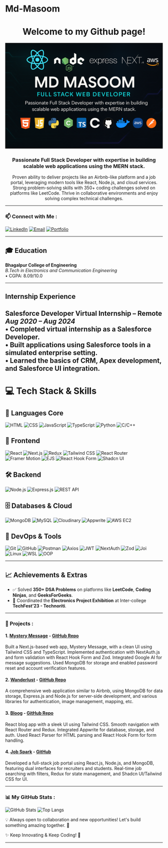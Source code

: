 # Md-Masoom
<div align="center">

# Welcome to my Github page!

</div>
<p align="center">
  <img src="https://github.com/masoommd/Md-Masoom/blob/b1f01240af4e2612475e9f517b51f9a2db3a483f/masoom-banner.png">
</p>

<div align="center">
 
### Passionate Full Stack Developer with expertise in building scalable web applications using the MERN stack.
Proven ability to deliver projects like an Airbnb-like platform and a job portal, leveraging modern tools like React,
Node.js, and cloud services. Strong problem-solving skills with 350+ coding challenges solved on platforms like
LeetCode. Thrive in collaborative environments and enjoy solving complex technical challenges.

</div>

----
### 📫 Connect with Me :
[![LinkedIn](https://img.shields.io/badge/-LinkedIn-0077B5?style=for-the-badge&logo=linkedin&logoColor=white)](https://www.linkedin.com/in/mdmasoom459/) [![Email](https://img.shields.io/badge/-Email-D14836?style=for-the-badge&logo=gmail&logoColor=white)](mailto:mdmasoom9060@gmail.com) [![Portfolio](https://img.shields.io/badge/-Portfolio-000000?style=for-the-badge&logo=About.me&logoColor=white)](http://portfolio-mdmasoom.vercel.app/)

----

## 🎓 Education
**Bhagalpur College of Engineering**  
*B.Tech in Electronics and Communication Engineering*  
• CGPA: 8.09/10.0

---

## Internship Experience
**Salesforce Developer Virtual Internship** – Remote  
*Aug 2020 – Aug 2024*  
• Completed virtual internship as a Salesforce Developer.  
• Built applications using Salesforce tools in a simulated enterprise setting.  
• Learned the basics of CRM, Apex development, and Salesforce UI integration.
---

# 💻 Tech Stack & Skills

## 🧠 Languages Core
![HTML](https://img.shields.io/badge/-HTML-E34F26?style=for-the-badge&logo=html5&logoColor=white)
![CSS](https://img.shields.io/badge/-CSS-1572B6?style=for-the-badge&logo=css3&logoColor=white)
![JavaScript](https://img.shields.io/badge/-JavaScript-F7DF1E?style=for-the-badge&logo=javascript&logoColor=black)
![TypeScript](https://img.shields.io/badge/-TypeScript-3178C6?style=for-the-badge&logo=typescript&logoColor=white)
![Python](https://img.shields.io/badge/-Python-3776AB?style=for-the-badge&logo=python&logoColor=white)
![C/C++](https://img.shields.io/badge/-C/C++-00599C?style=for-the-badge&logo=c%2B%2B&logoColor=white)

## 🎨 Frontend
![React](https://img.shields.io/badge/-React-61DAFB?style=for-the-badge&logo=react&logoColor=white)
![Next.js](https://img.shields.io/badge/-Next.js-000000?style=for-the-badge&logo=nextdotjs&logoColor=white)
![Redux](https://img.shields.io/badge/-Redux-764ABC?style=for-the-badge&logo=redux&logoColor=white)
![Tailwind CSS](https://img.shields.io/badge/-Tailwind_CSS-06B6D4?style=for-the-badge&logo=tailwindcss&logoColor=white)
![React Router](https://img.shields.io/badge/-React_Router-D0021B?style=for-the-badge&logo=reactrouter&logoColor=white)
![Framer Motion](https://img.shields.io/badge/-Framer_Motion-0055FF?style=for-the-badge&logo=framer&logoColor=white)
![EJS](https://img.shields.io/badge/-EJS-3178C6?style=for-the-badge&logo=ejs&logoColor=white)
![React Hook Form](https://img.shields.io/badge/-React_Hook_Form-EC5990?style=for-the-badge&logo=reacthookform&logoColor=white)
![Shadcn UI](https://img.shields.io/badge/-Shadcn_UI-000000?style=for-the-badge)

## 🛠️ Backend
![Node.js](https://img.shields.io/badge/-Node.js-339933?style=for-the-badge&logo=node.js&logoColor=white)
![Express.js](https://img.shields.io/badge/-Express.js-000000?style=for-the-badge&logo=express&logoColor=white)
![REST API](https://img.shields.io/badge/-REST_API-FF6C37?style=for-the-badge&logo=api&logoColor=white)

## 🗄️ Databases & Cloud
![MongoDB](https://img.shields.io/badge/-MongoDB-47A248?style=for-the-badge&logo=mongodb&logoColor=white)
![MySQL](https://img.shields.io/badge/-MySQL-4479A1?style=for-the-badge&logo=mysql&logoColor=white)
![Cloudinary](https://img.shields.io/badge/-Cloudinary-3448C5?style=for-the-badge&logo=cloudinary&logoColor=white)
![Appwrite](https://img.shields.io/badge/-Appwrite-F02E65?style=for-the-badge&logo=appwrite&logoColor=white)
![AWS EC2](https://img.shields.io/badge/-AWS_EC2-232F3E?style=for-the-badge&logo=amazonaws&logoColor=white)

## 🧰 DevOps & Tools
![Git](https://img.shields.io/badge/-Git-F05032?style=for-the-badge&logo=git&logoColor=white)
![GitHub](https://img.shields.io/badge/-GitHub-181717?style=for-the-badge&logo=github&logoColor=white)
![Postman](https://img.shields.io/badge/-Postman-FF6C37?style=for-the-badge&logo=postman&logoColor=white)
![Axios](https://img.shields.io/badge/-Axios-5A29E4?style=for-the-badge)
![JWT](https://img.shields.io/badge/-JWT-000000?style=for-the-badge&logo=jsonwebtokens&logoColor=white)
![NextAuth](https://img.shields.io/badge/-NextAuth.js-000000?style=for-the-badge)
![Zod](https://img.shields.io/badge/-Zod-3B82F6?style=for-the-badge)
![Joi](https://img.shields.io/badge/-Joi-990000?style=for-the-badge)
![Linux](https://img.shields.io/badge/-Linux-FCC624?style=for-the-badge&logo=linux&logoColor=black)
![WSL](https://img.shields.io/badge/-WSL-4D4D4D?style=for-the-badge&logo=windows&logoColor=white)
![OOP](https://img.shields.io/badge/-OOP-6C3483?style=for-the-badge)

---

## 📈 Achievements & Extras

- ✅ Solved **350+ DSA Problems** on platforms like **LeetCode**, **Coding Ninjas**, and **GeeksForGeeks**.
- 🎯 Coordinated the **Electronics Project Exhibition** at Inter-college **TechFest’23 - Technoriti**.

---

### 📌 Projects : 

#### 1. [Mystery Message](https://mystrymessage-plum.vercel.app/) - [GitHub Repo](https://github.com/masoommd/mystrymessage.git)
Built a Next.js-based web app, Mystery Message, with a clean UI using Tailwind CSS and TypeScript. Implemented authentication with NextAuth.js and form validation with React Hook Form and Zod. Integrated Google AI for message suggestions. Used MongoDB for storage and enabled password reset and account verification features.

#### 2. [Wanderlust](https://wanderlust-cloning-of-airbnb.onrender.com/listings) - [GitHub Repo](https://github.com/masoommd/Wanderlust-Cloning-of-Airbnb-)
A comprehensive web application similar to Airbnb, using MongoDB for data storage, Express.js and Node.js for server-side development, and various libraries for authentication, image management, mapping, etc.

#### 3. [Bloog](http://bloog-weld.vercel.app/) - [GitHub Repo](https://github.com/masoommd/Bloog-A-blog-App)
React blog app with a sleek UI using Tailwind CSS. Smooth navigation with React Router and Redux. Integrated Appwrite for database, storage, and auth. Used React Parser for HTML parsing and React Hook Form for form handling.

#### 4. [Job Spark](https://jobportal-2wks.onrender.com/) - [GitHub](https://github.com/masoommd/jobportal.git)
Developed a full-stack job portal using React.js, Node.js, and MongoDB, featuring dual interfaces for recruiters and students. Real-time job searching with filters, Redux for state management, and Shadcn UI/Tailwind CSS for UI.

---

### 📊 My GitHub Stats :
![GitHub Stats](https://github-readme-stats.vercel.app/api?username=masoommd&show_icons=true&theme=radical)
![Top Langs](https://github-readme-stats.vercel.app/api/top-langs/?username=masoommd&layout=compact&theme=radical)

💡 Always open to collaboration and new opportunities! Let's build something amazing together. 🚀

✨ Keep Innovating & Keep Coding! 🚀

---


